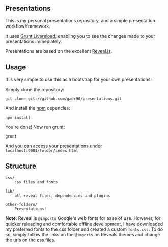 ## Presentations

This is my personal presentations repository, and a simple presentation workflow/framework.

It uses [Grunt Livereload](https://github.com/gruntjs/grunt-contrib-livereload),
enabling you to see the changes made to your presentations immediately.

Presentations are based on the excellent [Reveal.js](https://github.com/hakimel/reveal.js).

## Usage

It is very simple to use this as a bootstrap for your own presentations!

Simply clone the repository:

	git clone git://github.com/gadr90/presentations.git

And install the [npm](https://github.com/isaacs/npm) depencies:

	npm install

You're done! Now run grunt:

	grunt

And you can access your presentations under `localhost:9001/folder/index.html`

## Structure

	css/
		css files and fonts

	lib/
		all reveal files, dependencies and plugins

	other-folders/
		Presentations!

**Note**: Reveal.js `@imports` Google's web fonts for ease of use. However, for quicker reloading and
comfortable offline development, I have downloaded my preferred fonts to the css folder and created a custom
`fonts.css`. To do so, simply follow the links on the `@imports` on Reveals themes and change the urls on the css files.